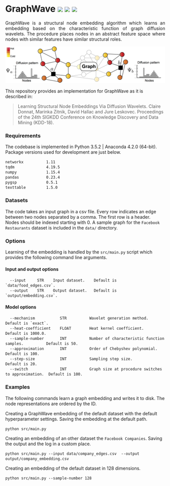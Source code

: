 # GraphWave <img src="https://img.shields.io/badge/stars-50+-blue.svg"/> <img src="https://img.shields.io/badge/forks-10+-blue.svg"/> <img src="https://img.shields.io/badge/license-MIT-blue.svg"/>
	
<p align="justify">
GraphWave is a structural node embedding algorithm which learns an embedding based on the characteristic function of graph diffusion wavelets. The procedure places nodes in an abstract feature space where nodes with similar features have similar structural roles.
</p>

<p align="center">
  <img width="720" src="graphwave.png">
</p>

This repository provides an implementation for GraphWave as it is described in:
> Learning Structural Node Embeddings Via Diffusion Wavelets.
> Claire Donnat, Marinka Zitnik, David Hallac and Jure Leskovec.
> Proceedings of the  24th SIGKDD Conference on Knowledge Discovery and Data Mining (KDD-18).


### Requirements

The codebase is implemented in Python 3.5.2 | Anaconda 4.2.0 (64-bit). Package versions used for development are just below.
```
networkx          1.11
tqdm              4.19.5
numpy             1.15.4
pandas            0.23.4
pygsp             0.5.1
texttable         1.5.0
```

### Datasets

The code takes an input graph in a csv file. Every row indicates an edge between two nodes separated by a comma. The first row is a header. Nodes should be indexed starting with 0. A sample graph for the `Facebook Restaurants` dataset is included in the  `data/` directory.

### Options
Learning of the embedding is handled by the `src/main.py` script which provides the following command line arguments.

#### Input and output options
```
  --input     STR    Input dataset.    Default is `data/food_edges.csv`.
  --output    STR    Output dataset.   Default is `output/embedding.csv`.
```
#### Model options
```
  --mechanism           STR          Wavelet generation method.                          Default is `exact`.
  --heat-coefficient    FLOAT        Heat kernel coefficient.                            Default is 1000.0.
  --sample-number       INT          Number of characteristic function samples.          Default is 50.
  --approximation       INT          Order of Chebyshev polynomial.                      Default is 100.
  --step-size           INT          Sampling step size.                                 Default is 20.
  --switch              INT          Graph size at procedure switches to approximation.  Default is 100.
```

### Examples

The following commands learn a graph embedding and writes it to disk. The node representations are ordered by the ID.

Creating a GraphWave embedding of the default dataset with the default hyperparameter settings. Saving the embedding at the default path.

```
python src/main.py
```

Creating an embedding of an other dataset the `Facebook Companies`. Saving the output and the log in a custom place.

```
python src/main.py --input data/company_edges.csv  --output output/company_embedding.csv
```

Creating an embedding of the default dataset in 128 dimensions.

```
python src/main.py --sample-number 128
```
